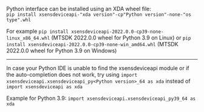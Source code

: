 Python interface can be installed using an XDA wheel file:<br>
`pip install xsensdeviceapi-"xda version"-cp"Python version"-none-"os type".whl`

For example
`pip install xsensdeviceapi-2022.0.0-cp39-none-linux_x86_64.whl`
(MTSDK 2022.0.0 wheel for Python 3.9 on Linux)
or
`pip install xsensdeviceapi-2022.0.0-cp39-none-win_amd64.whl`
(MTSDK 2022.0.0 wheel for Python 3.9 on Windows)

------------------------------------------------------------------------------------

In case your Python IDE is unable to find the xsensdeviceapi module or if the
auto-completion does not work, try using
`import xsensdeviceapi.xsensdeviceapi_py<Python version>_64 as xda`
instead of
`import xsensdeviceapi as xda`

Example for Python 3.9:
`import xsensdeviceapi.xsensdeviceapi_py39_64 as xda`
